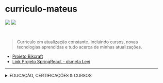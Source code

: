 # curriculo-mateus

<p align="left">
  <a href="https://www.linkedin.com/in/mateus-levir-souza-pereira/"><img src="https://img.shields.io/badge/-LinkedIn-blue?style=flat&logo=Linkedin&logoColor=white"/></a>
   <a href = "mailto:mateuslevisouzapereira@gmail.com"><img src="https://img.shields.io/badge/-Gmail-c14438?style=flat&logo=Gmail&logoColor=white(mailto:mateuslevisouzapereira@gmail.com)"/></a>
  </p>
<br>

> Currículo em atualização constante. Incluindo cursos, novas tecnologias aprendidas e tudo acerca de minhas atualizações.  

- <a href="https://bikcraft.website/">Projeto Bikcraft</a> 
- <a href="https://dsmeta-levi.netlify.app/">Link Projeto SpringReact - dsmeta Levi</a> 

---- 
<!--START_SECTION:table-->
<details>
<summary>EDUCAÇÃO, CERTIFICAÇÕES & CURSOS</summary>


| Course | Place | Hours |
| :---: | :---: | :---: |
| Análise e Desenvolvimento de Sistemas | Estácio de Sá | 2022 - 2024 |
| Python 3 | CursoemVideo - Gustavo Guanabara | +40h |
| SQL com MySQL | Alura | 20h |
| Java - POO; SpringBoot; MongoDB; JPA; Hibernate... | Udemy - Nélio Alves | +50h |
| Backend with Java | FreeCodeAcademy | 10h |
| Excel - Avançado | UDEMY | 12h |
| Lógica e algoritmo de programação | Udemy | 10h |
| Master in English course | CNA - São Paulo | +300h |
| HTML5 & CSS3 MÓDULO 1 AO 3 | CursoEmVideo | 40h |
| Microsserviços c/ Spring Cloud, Spring Boot e Docker | Udemy | 15h |
| Integração Contínua com testes. Utilizando Jenkins | Udemy | 10h |
